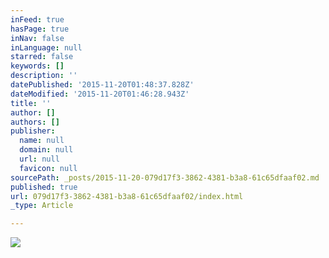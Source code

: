 ```yaml
---
inFeed: true
hasPage: true
inNav: false
inLanguage: null
starred: false
keywords: []
description: ''
datePublished: '2015-11-20T01:48:37.828Z'
dateModified: '2015-11-20T01:46:28.943Z'
title: ''
author: []
authors: []
publisher:
  name: null
  domain: null
  url: null
  favicon: null
sourcePath: _posts/2015-11-20-079d17f3-3862-4381-b3a8-61c65dfaaf02.md
published: true
url: 079d17f3-3862-4381-b3a8-61c65dfaaf02/index.html
_type: Article

---
```

![](https://the-grid-user-content.s3-us-west-2.amazonaws.com/5f84f8ea-96a7-4add-bd7a-65a2a63cea10.jpg)